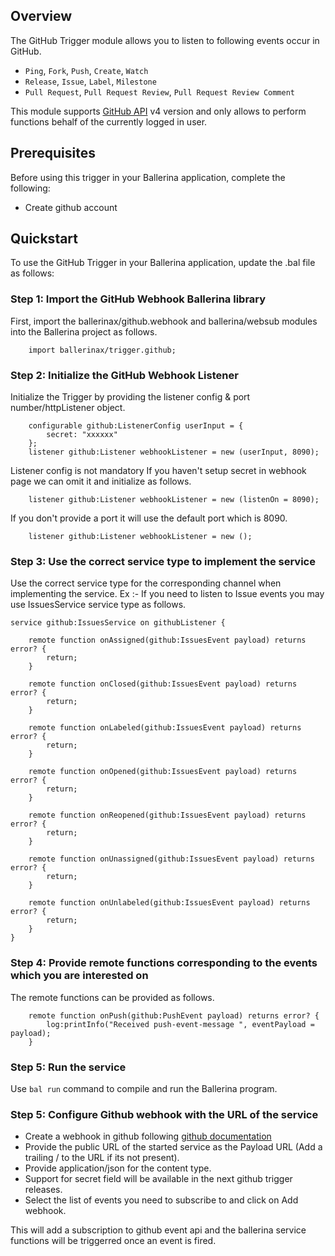
## Overview
The GitHub Trigger module allows you to listen to following events occur in GitHub. 
- `Ping`, `Fork`, `Push`, `Create`, `Watch`
- `Release`, `Issue`, `Label`, `Milestone`
- `Pull Request`, `Pull Request Review`, `Pull Request Review Comment`

This module supports [GitHub API](https://docs.github.com/en/graphql) v4 version and only allows to perform functions behalf of the currently logged in user.


## Prerequisites
Before using this trigger in your Ballerina application, complete the following:

* Create github account

## Quickstart
To use the GitHub Trigger in your Ballerina application, update the  .bal file as follows:

### Step 1: Import the GitHub Webhook Ballerina library
First, import the ballerinax/github.webhook and ballerina/websub modules into the Ballerina project as follows.

```ballerina
    import ballerinax/trigger.github;
```

### Step 2: Initialize the GitHub Webhook Listener
Initialize the Trigger by providing the listener config & port number/httpListener object.

```ballerina
    configurable github:ListenerConfig userInput = {
        secret: "xxxxxx"
    };
    listener github:Listener webhookListener = new (userInput, 8090);
```

Listener config is not mandatory If you haven't setup secret in webhook page we can omit it and initialize as follows.

```ballerina
    listener github:Listener webhookListener = new (listenOn = 8090);
```

If you don't provide a port it will use the default port which is 8090.

```ballerina
    listener github:Listener webhookListener = new ();
```

### Step 3: Use the correct service type to implement the service
Use the correct service type for the corresponding channel when implementing the service.
Ex :- If you need to listen to Issue events you may use IssuesService service type as follows.

```ballerina
service github:IssuesService on githubListener {
    
    remote function onAssigned(github:IssuesEvent payload) returns error? {
        return;
    }

    remote function onClosed(github:IssuesEvent payload) returns error? {
        return;
    } 

    remote function onLabeled(github:IssuesEvent payload) returns error? {
        return;
    }

    remote function onOpened(github:IssuesEvent payload) returns error? {
        return;
    }

    remote function onReopened(github:IssuesEvent payload) returns error? {
        return;
    }

    remote function onUnassigned(github:IssuesEvent payload) returns error? {
        return;
    }

    remote function onUnlabeled(github:IssuesEvent payload) returns error? {
        return;
    }
}
```

### Step 4: Provide remote functions corresponding to the events which you are interested on
The remote functions can be provided as follows.

```ballerina
    remote function onPush(github:PushEvent payload) returns error? {
        log:printInfo("Received push-event-message ", eventPayload = payload);
    }
```
### Step 5: Run the service 
Use `bal run` command to compile and run the Ballerina program.  

### Step 5: Configure Github webhook with the URL of the service
- Create a webhook in github following [github documentation](https://docs.github.com/en/developers/webhooks-and-events/webhooks/creating-webhooks)
- Provide the public URL of the started service as the Payload URL (Add a trailing / to the URL if its not present). 
- Provide application/json for the content type. 
- Support for secret field will be available in the next github trigger releases. 
- Select the list of events you need to subscribe to and click on Add webhook.

This will add a subscription to github event api and the ballerina service functions will be triggerred once an event is fired.
